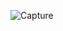 ![Capture](https://user-images.githubusercontent.com/129263127/231377114-46c31289-378a-4df6-9ecf-4b29472ffcc6.PNG)

